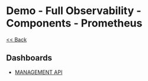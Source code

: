 # Demo - Full Observability - Components - Prometheus

[<< Back](../README.md)

## Dashboards

- [MANAGEMENT API](https://prometheus.io/docs/prometheus/latest/management_api)
